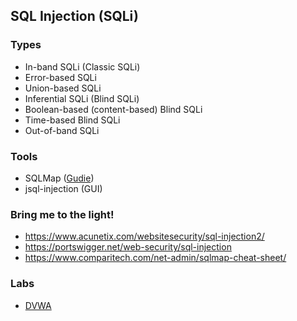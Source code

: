 ## SQL Injection (SQLi)
### Types
- In-band SQLi (Classic SQLi)
- Error-based SQLi
- Union-based SQLi
- Inferential SQLi (Blind SQLi)
- Boolean-based (content-based) Blind SQLi
- Time-based Blind SQLi
- Out-of-band SQLi

### Tools
- SQLMap ([Gudie](https://www.comparitech.com/net-admin/sqlmap-cheat-sheet/))
- jsql-injection (GUI)

### Bring me to the light!
- https://www.acunetix.com/websitesecurity/sql-injection2/
- https://portswigger.net/web-security/sql-injection
- https://www.comparitech.com/net-admin/sqlmap-cheat-sheet/

### Labs
- [DVWA](https://github.com/digininja/DVWA)
